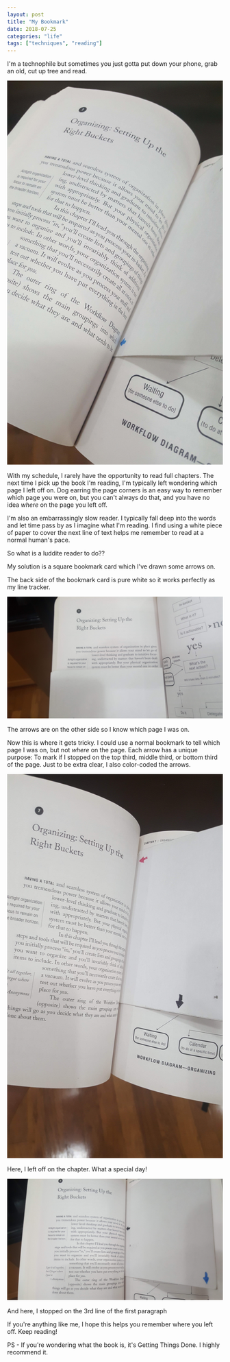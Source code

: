 ```yaml
---
layout: post
title: "My Bookmark"
date: 2018-07-25
categories: "life"
tags: ["techniques", "reading"]
---
```


I'm a technophile but sometimes you just gotta put down your phone, grab an old, cut up tree and read.

![My Bookmark: Blue Arrow](/assets/bookmark-blue.jpg "Blue Arrow")

With my schedule, I rarely have the opportunity to read full chapters. The next time I pick up the book I'm reading, I'm typically left wondering which page I left off on. Dog earring the page corners is an easy way to remember which page you were on, but you can't always do that, and you have no idea _where_ on the page you left off.

I'm also an embarrassingly slow reader. I typically fall deep into the words and let time pass by as I imagine what I'm reading. I find using a white piece of paper to cover the next line of text helps me remember to read at a normal human's pace.

So what is a luddite reader to do??

My solution is a square bookmark card which I've drawn some arrows on.

The back side of the bookmark card is pure white so it works perfectly as my line tracker.

![My Bookmark: Line Tracker](/assets/bookmark-line.jpg "Line Tracker")

The arrows are on the other side so I know which page I was on.

Now this is where it gets tricky. I could use a normal bookmark to tell which page I was on, but not _where_ on the page. Each arrow has a unique purpose: To mark if I stopped on the top third, middle third, or bottom third of the page. Just to be extra clear, I also color-coded the arrows.

![My Bookmark: Red Arrow](/assets/bookmark-red.jpg "Red Arrow")

Here, I left off on the chapter. What a special day!

![My Bookmark: Black Arrow](/assets/bookmark-black.jpg "Black Arrow")

And here, I stopped on the 3rd line of the first paragraph

If you're anything like me, I hope this helps you remember where you left off. Keep reading!

PS - If you're wondering what the book is, it's Getting Things Done. I highly recommend it.
